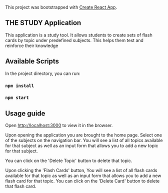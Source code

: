 This project was bootstrapped with [Create React App](https://github.com/facebook/create-react-app).

## THE STUDY Application 

This application is a study tool.  It allows students to create sets of flash cards by topic under predefined subjects.  This helps them test and reinforce their knowledge

## Available Scripts

In the project directory, you can run:

### `npm install`
### `npm start`

## Usage guide

Open [http://localhost:3000](http://localhost:3000) to view it in the browser.

Upon opening the application you are brought to the home page.  Select one of the subjects on the navigation bar. You will see a list of all topics available for that subject as well as an input form that allows you to add a new topic for that subject.

You can click on the 'Delete Topic' button to delete that topic.

Upon clicking the 'Flash Cards' button, You will see a list of all flash cards available for that topic as well as an input form that allows you to add a new flash card for that topic. You can click on the 'Delete Card' button to delete that flash card.


